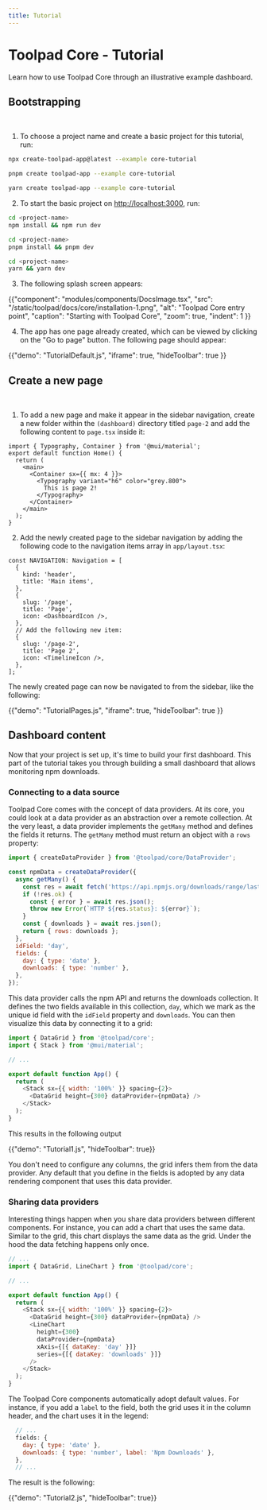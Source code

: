 ```yaml
---
title: Tutorial
---
```


# Toolpad Core - Tutorial

<p class="description">Learn how to use Toolpad Core through an illustrative example dashboard.</p>

## Bootstrapping

<br/>

1. To choose a project name and create a basic project for this tutorial, run:

<codeblock storageKey="package-manager">

```bash npm
npx create-toolpad-app@latest --example core-tutorial
```

```bash pnpm
pnpm create toolpad-app --example core-tutorial
```

```bash yarn
yarn create toolpad-app --example core-tutorial
```

  </codeblock>

2. To start the basic project on [http://localhost:3000](http://localhost:3000/), run:

<codeblock storageKey="package-manager">

```bash npm
cd <project-name>
npm install && npm run dev
```

```bash pnpm
cd <project-name>
pnpm install && pnpm dev
```

```bash yarn
cd <project-name>
yarn && yarn dev
```

</codeblock>

3. The following splash screen appears:

{{"component": "modules/components/DocsImage.tsx", "src": "/static/toolpad/docs/core/installation-1.png", "alt": "Toolpad Core entry point", "caption": "Starting with Toolpad Core", "zoom": true, "indent": 1 }}

4. The app has one page already created, which can be viewed by clicking on the "Go to page" button. The following page should appear:

{{"demo": "TutorialDefault.js", "iframe": true, "hideToolbar": true }}

## Create a new page

<br/>

1. To add a new page and make it appear in the sidebar navigation, create a new folder within the `(dashboard)` directory titled `page-2` and add the following content to `page.tsx` inside it:

```tsx
import { Typography, Container } from '@mui/material';
export default function Home() {
  return (
    <main>
      <Container sx={{ mx: 4 }}>
        <Typography variant="h6" color="grey.800">
          This is page 2!
        </Typography>
      </Container>
    </main>
  );
}
```

2. Add the newly created page to the sidebar navigation by adding the following code to the navigation items array in `app/layout.tsx`:

```tsx
const NAVIGATION: Navigation = [
  {
    kind: 'header',
    title: 'Main items',
  },
  {
    slug: '/page',
    title: 'Page',
    icon: <DashboardIcon />,
  },
  // Add the following new item:
  {
    slug: '/page-2',
    title: 'Page 2',
    icon: <TimelineIcon />,
  },
];
```

The newly created page can now be navigated to from the sidebar, like the following:

{{"demo": "TutorialPages.js", "iframe": true, "hideToolbar": true }}

## Dashboard content

Now that your project is set up, it's time to build your first dashboard. This part of the tutorial takes you through building a small dashboard that allows monitoring npm downloads.

### Connecting to a data source

Toolpad Core comes with the concept of data providers. At its core, you could look at a data provider as an abstraction over a remote collection. At the very least, a data provider implements the `getMany` method and defines the fields it returns. The `getMany` method must return an object with a `rows` property:

```js
import { createDataProvider } from '@toolpad/core/DataProvider';

const npmData = createDataProvider({
  async getMany() {
    const res = await fetch('https://api.npmjs.org/downloads/range/last-year/react');
    if (!res.ok) {
      const { error } = await res.json();
      throw new Error(`HTTP ${res.status}: ${error}`);
    }
    const { downloads } = await res.json();
    return { rows: downloads };
  },
  idField: 'day',
  fields: {
    day: { type: 'date' },
    downloads: { type: 'number' },
  },
});
```

This data provider calls the npm API and returns the downloads collection. It defines the two fields available in this collection, `day`, which we mark as the unique id field with the `idField` property and `downloads`. You can then visualize this data by connecting it to a grid:

```js
import { DataGrid } from '@toolpad/core';
import { Stack } from '@mui/material';

// ...

export default function App() {
  return (
    <Stack sx={{ width: '100%' }} spacing={2}>
      <DataGrid height={300} dataProvider={npmData} />
    </Stack>
  );
}
```

This results in the following output

{{"demo": "Tutorial1.js", "hideToolbar": true}}

You don't need to configure any columns, the grid infers them from the data provider. Any default that you define in the fields is adopted by any data rendering component that uses this data provider.

### Sharing data providers

Interesting things happen when you share data providers between different components. For instance, you can add a chart that uses the same data. Similar to the grid, this chart displays the same data as the grid. Under the hood the data fetching happens only once.

```js
// ...
import { DataGrid, LineChart } from '@toolpad/core';

// ...

export default function App() {
  return (
    <Stack sx={{ width: '100%' }} spacing={2}>
      <DataGrid height={300} dataProvider={npmData} />
      <LineChart
        height={300}
        dataProvider={npmData}
        xAxis={[{ dataKey: 'day' }]}
        series={[{ dataKey: 'downloads' }]}
      />
    </Stack>
  );
}
```

The Toolpad Core components automatically adopt default values. For instance, if you add a `label` to the field, both the grid uses it in the column header, and the chart uses it in the legend:

```js
  // ...
  fields: {
    day: { type: 'date' },
    downloads: { type: 'number', label: 'Npm Downloads' },
  },
  // ...
```

The result is the following:

{{"demo": "Tutorial2.js", "hideToolbar": true}}
